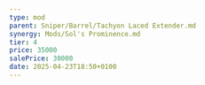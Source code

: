```yaml
---
type: mod
parent: Sniper/Barrel/Tachyon Laced Extender.md
synergy: Mods/Sol's Prominence.md
tier: 4
price: 35000
salePrice: 30000
date: 2025-04-23T18:50+0100
---
```

